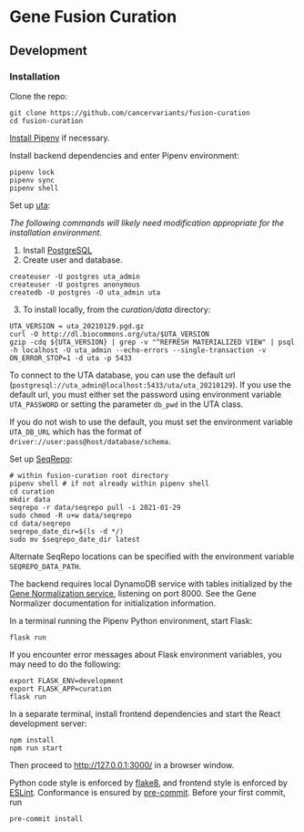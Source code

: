# Gene Fusion Curation

## Development

### Installation

Clone the repo:

```commandline
git clone https://github.com/cancervariants/fusion-curation
cd fusion-curation
```

[Install Pipenv](https://pipenv-fork.readthedocs.io/en/latest/#install-pipenv-today) if necessary.

Install backend dependencies and enter Pipenv environment:

```commandline
pipenv lock
pipenv sync
pipenv shell
```

Set up [uta](https://github.com/biocommons/uta):

_The following commands will likely need modification appropriate for the installation environment._
1. Install [PostgreSQL](https://www.postgresql.org/)
2. Create user and database.

```commandline
createuser -U postgres uta_admin
createuser -U postgres anonymous
createdb -U postgres -O uta_admin uta
```

3. To install locally, from the _curation/data_ directory:
```
UTA_VERSION = uta_20210129.pgd.gz
curl -O http://dl.biocommons.org/uta/$UTA_VERSION
gzip -cdq ${UTA_VERSION} | grep -v "^REFRESH MATERIALIZED VIEW" | psql -h localhost -U uta_admin --echo-errors --single-transaction -v ON_ERROR_STOP=1 -d uta -p 5433
```

To connect to the UTA database, you can use the default url (`postgresql://uta_admin@localhost:5433/uta/uta_20210129`). If you use the default url, you must either set the password using environment variable `UTA_PASSWORD` or setting the parameter `db_pwd` in the UTA class.

If you do not wish to use the default, you must set the environment variable `UTA_DB_URL` which has the format of `driver://user:pass@host/database/schema`.

Set up [SeqRepo](https://github.com/biocommons/biocommons.seqrepo):

```commandline
# within fusion-curation root directory
pipenv shell # if not already within pipenv shell
cd curation
mkdir data
seqrepo -r data/seqrepo pull -i 2021-01-29
sudo chmod -R u+w data/seqrepo
cd data/seqrepo
seqrepo_date_dir=$(ls -d */)
sudo mv $seqrepo_date_dir latest
```

Alternate SeqRepo locations can be specified with the environment variable `SEQREPO_DATA_PATH`.

The backend requires local DynamoDB service with tables initialized by the [Gene Normalization service](https://github.com/cancervariants/gene-normalization), listening on port 8000. See the Gene Normalizer documentation for initialization information.

In a terminal running the Pipenv Python environment, start Flask:

```commandline
flask run
```

If you encounter error messages about Flask environment variables, you may need to do the following:

```commandline
export FLASK_ENV=development
export FLASK_APP=curation
flask run
```

In a separate terminal, install frontend dependencies and start the React development server:

```commandline
npm install
npm run start
```

Then proceed to http://127.0.0.1:3000/ in a browser window.

Python code style is enforced by [flake8](https://github.com/PyCQA/flake8), and frontend style is enforced by [ESLint](https://eslint.org/). Conformance is ensured by [pre-commit](https://pre-commit.com/#usage). Before your first commit, run

```commandline
pre-commit install
```
